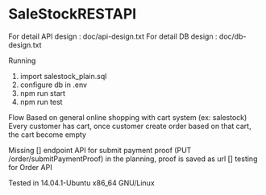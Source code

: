 # SaleStockRESTAPI

For detail API design : doc/api-design.txt
For detail DB design : doc/db-design.txt

Running
1. import salestock_plain.sql
2. configure db in .env
3. npm run start
4. npm run test

Flow
Based on general online shopping with cart system (ex: salestock)
Every customer has cart, once customer create order based on that cart, the cart become empty

Missing
[] endpoint API for submit payment proof (PUT /order/submitPaymentProof)
    in the planning, proof is saved as url
[] testing for Order API

Tested in
14.04.1-Ubuntu x86_64 GNU/Linux